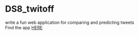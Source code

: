# DS8_twitoff
write a fun web application for comparing and predicting tweets  
Find the app [HERE](http://nckflannery-twitoff-ds8.herokuapp.com/ "Nick Flannery Twitoff App")
